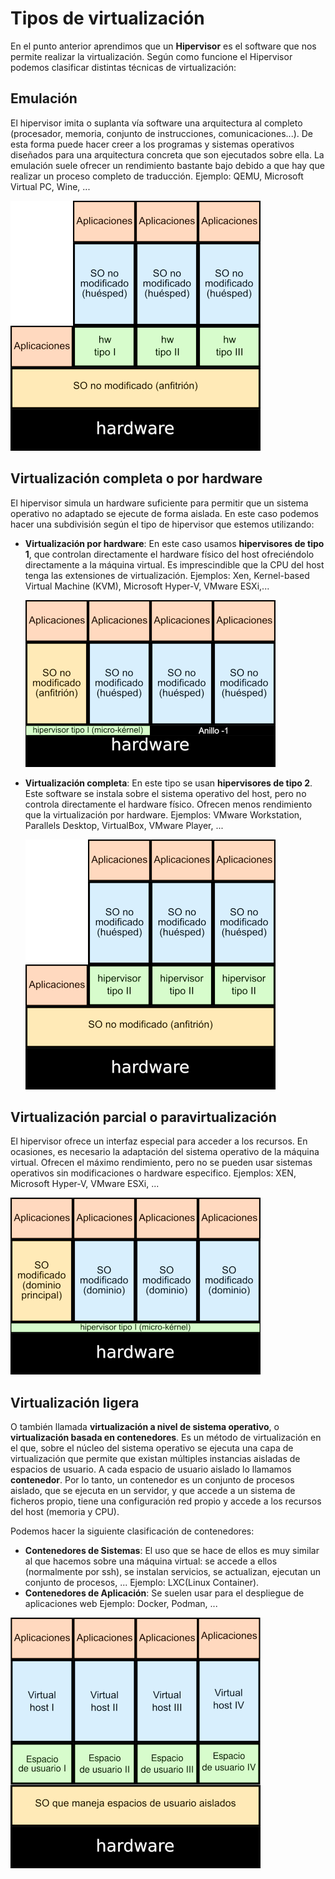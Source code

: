 # Tipos de virtualización

En el punto anterior aprendimos que un **Hipervisor** es el software que nos permite realizar la virtualización. Según como funcione el Hipervisor podemos clasificar distintas técnicas de virtualización:

## Emulación

El hipervisor imita o suplanta vía software una arquitectura al completo (procesador, memoria, conjunto de instrucciones, comunicaciones...). De esta forma puede hacer creer a los programas y sistemas operativos diseñados para una arquitectura concreta que son ejecutados sobre ella. La emulación suele ofrecer un rendimiento bastante bajo debido a que hay que realizar un proceso completo de traducción. Ejemplo: QEMU, Microsoft Virtual PC, Wine, ...

![img](img/emulacion.png)

## Virtualización completa o por hardware

El hipervisor simula un hardware suficiente para permitir que un sistema operativo no adaptado se ejecute de forma aislada. En este caso podemos hacer una subdivisión según el tipo de hipervisor que estemos utilizando:

* **Virtualización por hardware**: En este caso usamos **hipervisores de tipo 1**, que controlan directamente el hardware físico del host ofreciéndolo directamente a la máquina virtual. Es imprescindible que la CPU del host tenga las extensiones de virtualización. Ejemplos: Xen, Kernel-based Virtual Machine (KVM), Microsoft Hyper-V, VMware ESXi,...

    ![img](img/virt_hw.png)

* **Virtualización completa**: En este tipo se usan **hipervisores de tipo 2**. Este software se instala sobre el sistema operativo del host, pero no controla directamente el hardware físico. Ofrecen menos rendimiento que la virtualización por hardware. Ejemplos: VMware Workstation, Parallels Desktop, VirtualBox, VMware Player, ...

    ![img](img/virt_completa.png)

## Virtualización parcial o paravirtualización

El hipervisor ofrece un interfaz especial para acceder a los recursos. En ocasiones, es necesario la adaptación del sistema operativo de la máquina virtual. Ofrecen el máximo rendimiento, pero no se pueden usar sistemas operativos sin modificaciones o hardware especifico. Ejemplos: XEN, Microsoft Hyper-V, VMware ESXi, ...

![img](img/paravirt_microkernel.png)

## Virtualización ligera

O también llamada **virtualización a nivel de sistema operativo**, o **virtualización basada en contenedores**. Es un método de virtualización en el que, sobre el núcleo del sistema operativo se ejecuta una capa de virtualización que permite que existan múltiples instancias aisladas de espacios de usuario. A cada espacio de usuario aislado lo llamamos **contenedor**. Por lo tanto, un contenedor es un conjunto de procesos aislado, que se ejecuta en un servidor, y que accede a un sistema de ficheros propio, tiene una configuración red propio y accede a los recursos del host (memoria y CPU).

Podemos hacer la siguiente clasificación de contenedores:

* **Contenedores de Sistemas**: El uso que se hace de ellos es muy similar al que hacemos sobre una máquina virtual: se accede a ellos (normalmente por ssh), se instalan servicios, se actualizan, ejecutan un conjunto de procesos, ... Ejemplo: LXC(Linux Container).
* **Contenedores de Aplicación**: Se suelen usar para el despliegue de aplicaciones web Ejemplo: Docker, Podman, ...

![img](img/virt_ligera.png)

